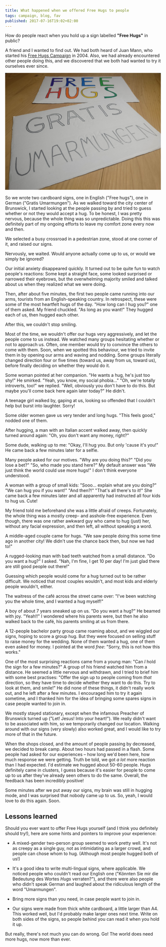 ```yaml
---
title: What happened when we offered Free Hugs to people
tags: campaign, blog, fav
published: 2017-07-16T19:02+02:00
---
```


How do people react when you hold up a sign labelled **"Free Hugs"** in public?

A friend and I wanted to find out. We had both heard of Juan Mann, who started his [Free Hugs Campaign](https://en.wikipedia.org/wiki/Free_Hugs_Campaign) in 2004. Also, we had already encountered other people doing this, and we discovered that we both had wanted to try it ourselves ever since.

![Two cardboard signs](signs.jpg)

So we wrote two cardboard signs, one in English ("Free hugs"), one in German ("Gratis Umarmungen"). As we walked toward the city center of Brunswick, I started looking at the people passing by and tried to guess whether or not they would accept a hug. To be honest, I was pretty nervous, because the whole thing was so unpredictable. Doing this this was definitely part of my ongoing efforts to leave my comfort zone every now and then.

We selected a busy crossroad in a pedestrian zone, stood at one corner of it, and raised our signs.

Nervously, we waited. Would anyone actually come up to us, or would we simply be ignored?

Our initial anxiety disappeared quickly. It turned out to be quite fun to watch people's reactions: Some kept a straight face, some looked surprised or narrowed their eyebrows, but the overwhelming majority smiled and talked about us when they realized what we were doing.

Then, after about five minutes, the first two people came running into our arms, tourists from an English-speaking country. In retrospect, these were some of the most heartfelt hugs of the day. "How long can I hug you?" one of them asked. My friend chuckled. "As long as you want!" They hugged each of us, then hugged each other.

After this, we couldn't stop smiling.

Most of the time, we wouldn't offer our hugs very aggressively, and let the people come to us instead. We watched many groups hesitating whether or not to approach us. Often, one member would try to convince the others to come with them. Soon, when we spotted this behaviour, we tried to invite them in by opening our arms and waving and nodding. Some groups literally changed direction four or five times (toward us, away from us, toward us), before finally deciding on whether they would do it.

Some woman pointed at her companion. "He wants a hug, he's just too shy!" He smirked. "Yeah, you know, my social phobia..." "Oh, we're totally introverts, too!" we replied. "Well, obviously you don't have to do this. But maybe you'll come back here again later today?" He didn't.

A teenage girl walked by, gaping at us, looking so offended that I couldn't help but burst into laughter. Sorry!

Some older women gave us very tender and long hugs. "This feels good," nodded one of them.

After hugging, a man with an Italian accent walked away, then quickly turned around again: "Oh, you don't want any money, right?"

Some dude, walking up to me: "Okay, I'll hug you. But only 'cause it's you!" He came back a few minutes later for a selfie.

Many people asked for our motives. "Why are you doing this?" "Did you lose a bet?" "So, who made you stand here?" My default answer was "We just think the world could use more hugs!" I don't think everyone understood.

A woman with a group of small kids: "Sooo... explain what are you doing?" "We can hug you if you want!" "And then?!" "That's all there's to it!" She came back a few minutes later and all apparently had instructed all four kids to hug us. Cute!

My friend told me beforehand she was a little afraid of creeps. Fortunately, the whole thing was a mostly creep- and asshole-free experience. Even though, there was one rather awkward guy who came to hug (just) her, without any facial expression, and then left, all without speaking a word.

A middle-aged couple came for hugs. "We saw people doing this some time ago in another city! We didn't use the chance back then, but now we had to!"

A rugged-looking man with bad teeth watched from a small distance. "Do you want a hug?" I asked. "Nah, I'm fine, I get 10 per day! I'm just glad there are still good people out there!"

Guessing which people would come for a hug turned out to be rather difficult. We noticed that most couples wouldn't, and most kids and elderly people wouldn't, either.

The waitress of the café across the street came over: "I've been watching you the whole time, and I wanted a hug myself!"

A boy of about 7 years sneaked up on us. "Do you want a hug?" He beamed with joy. "Yeah!!" I wondered where his parents were, but then he also walked back to the café, his parents smiling at us from there.

A 12-people bachelor party group came roaming about, and we wiggled our signs, hoping to score a group hug. But they were focused on selling stuff to raise money for the wedding. None of them wanted a hug, one of them even asked for money. I pointed at the word *free*: "Sorry, this is not how this works."

One of the most surprising reactions came from a young man: "Can *I* hold the sign for a few minutes?" A group of his friend watched him from a distance. He seemed a little nervous and withdrawn, and I tried to brief him with some best practises: "Offer the sign up to people coming from *that* direction, so they have time to decide whether they want to do this. Try to look at them, and smile!" He did none of these things, it didn't really work out, and he left after a few minutes. I encouraged him to try it again sometime, and I thanked him for the idea of bringing some spares signs in case people wanted to join in.

We mostly stayed stationary, except when the infamous Preacher of Brunswick turned up ("Let! Jesus! Into your heart!"). We really didn't want to be associated with him, so we temporarily changed our location. Walking around with our signs (very slowly) also worked great, and I would like to try more of that in the future.

When the shops closed, and the amount of people passing by decreased, we decided to break camp. About two hours had passed in a flash. Some people had asked for our experiences – how long we'd been here, how much response we were getting. Truth be told, we got *a lot* more reaction than I had expected. I'd estimate we hugged about 50-60 people. Hugs definitely came in clusters, I guess because it's easier for people to come up to us after they've already seen others to do the same. Overall, the feedback has been incredibly positive!

Some minutes after we put away our signs, my brain was still in hugging mode, and I was surprised that nobody came up to us. So, yeah, I would love to do this again. Soon.

## Lessons learned

Should you ever want to offer Free Hugs yourself (and I think you definitely should try!), here are some hints and pointers to improve your experience:

- A mixed-gender two-person group seemed to work pretty well. It's not as creepy as a single guy, not as intimidating as a larger crowd, and people can chose whom to hug. (Although most people hugged both of us!)

- It's a good idea to write multi-lingual signs, where applicable. We noticed people who couldn't read our English one ("Könnten Sie mir die Bedeutung des Wortes *Hugs* verraten?"), and there were also people who didn't speak German and laughed about the ridiculous length of the word "Umarmungen".
- Bring more signs than you need, in case people want to join in.
- Our signs were made from thick white cardboard, a little larger than A4. This worked well, but I'd probably make larger ones next time. Write on both sides of the signs, so people behind you can read it when you hold it up.

But really, there's not much you can do wrong. Go! The world does need more hugs, now more than ever.

